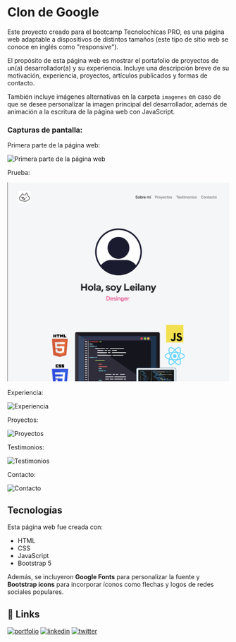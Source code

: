 # Clon de Google

Este proyecto creado para el bootcamp Tecnolochicas PRO, es una página web adaptable a dispositivos de distintos tamaños (este tipo de sitio web se conoce en inglés como "responsive"). 

El propósito de esta página web es mostrar el portafolio de proyectos de un(a) desarrollador(a) y su experiencia. Incluye una descripción breve de su motivación, experiencia, proyectos, artículos publicados y formas de contacto. 

También incluye imágenes alternativas en la carpeta `imagenes` en caso de que se desee personalizar la imagen principal del desarrollador, además de animación a la escritura de la página web con JavaScript.

### Capturas de pantalla:

Primera parte de la página web:

![Primera parte de la página web](https://ams3.digitaloceanspaces.com/graffica/2023/02/cocacola-logo.jpeg)


Prueba:

![prueba](captura_p.png)




Experiencia:

![Experiencia](https://upload.wikimedia.org/wikipedia/commons/thumb/f/fe/Pepsi_logo_%282014%29.svg/2560px-Pepsi_logo_%282014%29.svg.png)

Proyectos:

![Proyectos](https://1000marcas.net/wp-content/uploads/2021/04/Powerade-Logo.png)

Testimonios:

![Testimonios](https://upload.wikimedia.org/wikipedia/en/5/5d/Sangria-Senorial-Logo.png)

Contacto:

![Contacto](https://upload.wikimedia.org/wikipedia/commons/a/ab/Lulu_Hypermarket_logo.png)

## Tecnologías

Esta página web fue creada con:

* HTML
* CSS
* JavaScript 
* Bootstrap 5

Además, se incluyeron **Google Fonts** para personalizar la fuente y **Bootstrap icons** para incorporar íconos como flechas y logos de redes sociales populares. 


## 🔗 Links
[![portfolio](https://img.shields.io/badge/my_portfolio-000?style=for-the-badge&logo=ko-fi&logoColor=white)](https://katherineoelsner.com/)
[![linkedin](https://img.shields.io/badge/linkedin-0A66C2?style=for-the-badge&logo=linkedin&logoColor=white)](https://www.linkedin.com/)
[![twitter](https://img.shields.io/badge/twitter-1DA1F2?style=for-the-badge&logo=twitter&logoColor=white)](https://twitter.com/)




